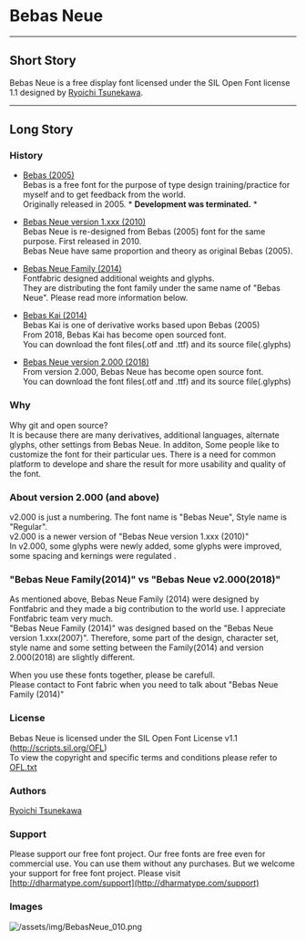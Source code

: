# Bebas Neue

---

## Short Story
Bebas Neue is a free display font licensed under the SIL Open Font license 1.1 designed by [Ryoichi Tsunekawa](http://dharmatype.com).   

---

## Long Story
### History
*  [Bebas (2005)](https://github.com/dharmatype/Bebas)  
Bebas  is a free font for the purpose of type design training/practice for myself and to get feedback from the world.  
Originally released in 2005. * **Development was terminated.** *

* [Bebas Neue version 1.xxx (2010)](https://github.com/dharmatype/Bebas-Neue)  
Bebas Neue is re-designed from Bebas (2005) font for the same purpose. First released in 2010.  
Bebas Neue have same proportion and theory as original Bebas (2005).

* [Bebas Neue Family (2014)](http://www.fontfabric.com/bebas-neue/)  
Fontfabric designed additional weights and glyphs.  
They are distributing the font family under the same name of "Bebas Neue". Please read more information below.  

* [Bebas Kai (2014)](https://github.com/dharmatype/Bebas-Kai)  
Bebas Kai is one of derivative works based upon Bebas (2005)  
From 2018, Bebas Kai has become open sourced font.  
You can download the font files(.otf and .ttf) and its source file(.glyphs)

* [Bebas Neue version 2.000 (2018)](https://github.com/dharmatype/Bebas-Neue)  
From version 2.000, Bebas Neue has become open source font.  
You can download the font files(.otf and .ttf) and its source file(.glyphs)

### Why
Why git and open source?  
It is because there are many derivatives, additional languages, alternate glyphs, other settings from Bebas Neue. In additon, Some people like to customize the font for their particular ues.
There is a need for common platform to develope and share the result for more usability and quality of the font.


### About version 2.000 (and above)
v2.000 is just a numbering. The font name is "Bebas Neue", Style name is "Regular".  
v2.000 is a newer version of "Bebas Neue version 1.xxx (2010)"  
In v2.000, some glyphs were newly added, some glyphs were improved, some spacing and kernings were regulated .   


### "Bebas Neue Family(2014)" vs "Bebas Neue v2.000(2018)"
As mentioned above, Bebas Neue Family (2014) were designed by Fontfabric and they made a big contribution to the world use. I appreciate Fontfabric team very much.  
"Bebas Neue Family (2014)" was designed based on the "Bebas Neue version 1.xxx(2007)". Therefore, some part of the design, character set, style name and some setting between the Family(2014) and version 2.000(2018) are slightly different.  

When you use these fonts together, please be carefull.  
Please contact to Font fabric when you need to talk about "Bebas Neue Family (2014)"


### License
Bebas Neue is licensed under the SIL Open Font License v1.1 (<http://scripts.sil.org/OFL>)  
To view the copyright and specific terms and conditions please refer to [OFL.txt](https://github.com/dharmatype/Bebas-Neue/blob/master/OFL.txt)


### Authors
[Ryoichi Tsunekawa](http://dharmatype.com)  


### Support
Please support our free font project.
Our free fonts are free even for commercial use. You can use them without any purchases.
But we welcome your support for free font project. Please visit [http://dharmatype.com/support](http://dharmatype.com/support)


### Images
![/assets/img/BebasNeue_010.png](/assets/img/BebasNeue_010.png)
